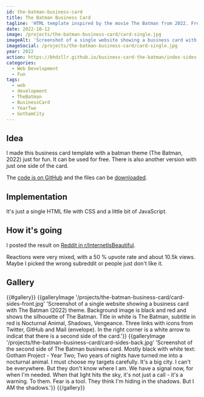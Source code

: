 ```yaml
---
id: the-batman-business-card
title: The Batman Business Card
tagline: 'HTML template inspired by the movie The Batman from 2022. Free to use.'
date: 2022-10-12
image: /projects/the-batman-business-card/card-single.jpg
imageAlt: 'Screenshot of a single website showing a business card with The Batman (2022) theme. Background image is black and red and shows the silhouette of The Batman. Title in white is The Batman, subtitle in red is Nocturnal Animal, Shadows, Vengeance. Three links with icons from Twitter, GitHub and Mail (envelope).'
imageSocial: /projects/the-batman-business-card/card-single.jpg
year: 2022
action: https://bhdzllr.github.io/business-card-the-batman/index-sides.html
categories:
  - Web Development
  - Fun
tags:
  - web
  - development
  - TheBatman
  - BusinessCard
  - YearTwo
  - GothamCity
---
```


## Idea

I made this business card template with a batman theme (The Batman, 2022) just for fun.
It can be used for free. There is also another version with just one side of the card.

The [code is on GitHub](https://github.com/bhdzllr/business-card-the-batman) and the files can be [downloaded](https://github.com/bhdzllr/business-card-the-batman/releases/).


## Implementation

It's just a single HTML file with CSS and a little bit of JavaScript.


## How it's going

I posted the result on [Reddit in r/InternetIsBeautiful](https://www.reddit.com/r/InternetIsBeautiful/comments/112gzzm/i_made_a_batman_business_card_template/).

Reactions were very mixed, with a 50 % upvote rate and about 10.5k views.
Maybe I picked the wrong subreddit or people just don't like it.


## Gallery

{{#gallery}}
  {{galleryImage '/projects/the-batman-business-card/card-sides-front.jpg' 'Screenshot of a single website showing a business card with The Batman (2022) theme. Background image is black and red and shows the silhouette of The Batman. Title in white is The Batman, subtitle in red is Nocturnal Animal, Shadows, Vengeance. Three links with icons from Twitter, GitHub and Mail (envelope). In the right corner is a white arrow to indicat that there is a second side of the card.'}}
  {{galleryImage '/projects/the-batman-business-card/card-sides-back.jpg' 'Screenshot of the second side of The Batman business card. Mostly black with white text: Gotham Project - Year Two; Two years of nights have turned me into a nocturnal animal. I must choose my targets carefully. It's a big city. I can't be everywhere. But they don't know where I am. We have a signal now, for when I'm needed. When that light hits the sky, it's not just a call - it's a warning. To them. Fear is a tool. They think I'm hiding in the shadows. But I AM the shadows.'}}
{{/gallery}}
